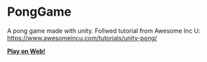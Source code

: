# PongGame
A pong game made with unity. Follwed tutorial from Awesome Inc U: https://www.awesomeincu.com/tutorials/unity-pong/

**[Play on Web!](http://KayleneRameka.github.io/)**

